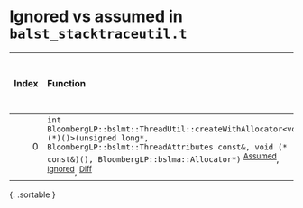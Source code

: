 # Ignored vs assumed in `balst_stacktraceutil.t`

<script src="../sorttable.js"></script>

|   Index | Function                                                                                                                                                                                                                                                                                       |   Difference in number of lines |   Function size difference in bytes |   Number of lines in assumed build | Number of bytes in assumed build   |   Number of lines in ignored build | Number of bytes in ignored build   |
|--------:|:-----------------------------------------------------------------------------------------------------------------------------------------------------------------------------------------------------------------------------------------------------------------------------------------------|--------------------------------:|------------------------------------:|-----------------------------------:|:-----------------------------------|-----------------------------------:|:-----------------------------------|
|       0 | `int BloombergLP::bslmt::ThreadUtil::createWithAllocator<void (*)()>(unsigned long*, BloombergLP::bslmt::ThreadAttributes const&, void (* const&)(), BloombergLP::bslma::Allocator*)` <sup>[Assumed](0.assume.s.txt)</sup>, <sup>[Ignored](0.none.s.txt)</sup>, <sup>[Diff](0.diff.html)</sup> |                              -6 |                                 -16 |                                336 | 4,270,048                          |                                352 | 4,270,000                          |
{: .sortable }
